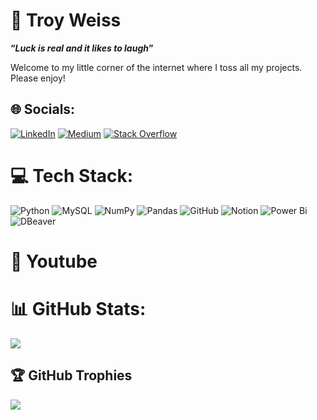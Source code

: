 # 🧃 Troy Weiss 
**<q><i>Luck is real and it likes to laugh</i></q>** </br>

Welcome to my little corner of the internet where I toss all my projects. Please enjoy!

## 🌐 Socials:
[![LinkedIn](https://img.shields.io/badge/LinkedIn-%230077B5.svg?logo=linkedin&logoColor=white)](https://linkedin.com/in/troyaweiss) [![Medium](https://img.shields.io/badge/Medium-12100E?logo=medium&logoColor=white)](https://medium.com/@troyweissx) [![Stack Overflow](https://img.shields.io/badge/-Stackoverflow-FE7A16?logo=stack-overflow&logoColor=white)](https://stackoverflow.com/users/29374436) 

# 💻 Tech Stack:
![Python](https://img.shields.io/badge/python-3670A0?style=flat&logo=python&logoColor=ffdd54) ![MySQL](https://img.shields.io/badge/mysql-4479A1.svg?style=flat&logo=mysql&logoColor=white) ![NumPy](https://img.shields.io/badge/numpy-%23013243.svg?style=flat&logo=numpy&logoColor=white) ![Pandas](https://img.shields.io/badge/pandas-%23150458.svg?style=flat&logo=pandas&logoColor=white) ![GitHub](https://img.shields.io/badge/github-%23121011.svg?style=flat&logo=github&logoColor=white) ![Notion](https://img.shields.io/badge/Notion-%23000000.svg?style=flat&logo=notion&logoColor=white) ![Power Bi](https://img.shields.io/badge/power_bi-F2C811?style=flat&logo=powerbi&logoColor=black)
![DBeaver](https://custom-icon-badges.demolab.com/badge/DBeaver-blue.svg?logo=dbeaver_slug)

<!-- BEGIN YOUTUBE-CARDS -->
# 🎥 Youtube
<!-- END YOUTUBE-CARDS -->


# 📊 GitHub Stats:
![](https://github-readme-stats.vercel.app/api?username=troyweissx&theme=dark&hide_border=false&include_all_commits=false&count_private=false)<br/>
<!--![](https://github-readme-streak-stats.herokuapp.com/?user=troyweissx&theme=dark&hide_border=false)<br/>
![](https://github-readme-stats.vercel.app/api/top-langs/?username=troyweissx&theme=dark&hide_border=false&include_all_commits=false&count_private=false&layout=compact)
-->

## 🏆 GitHub Trophies
![](https://github-profile-trophy.vercel.app/?username=troyweissx&theme=nord&no-frame=false&no-bg=true&margin-w=4)

<!-- Proudly created with GPRM ( https://gprm.itsvg.in ) -->
